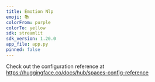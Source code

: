 ```yaml
---
title: Emotion Nlp
emoji: 📚
colorFrom: purple
colorTo: yellow
sdk: streamlit
sdk_version: 1.20.0
app_file: app.py
pinned: false
---
```


Check out the configuration reference at https://huggingface.co/docs/hub/spaces-config-reference



